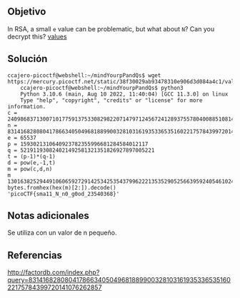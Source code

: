 ## Objetivo
In RSA, a small `e` value can be problematic, but what about `N`? Can you decrypt this? [values](https://mercury.picoctf.net/static/38f30029ab93478310e906d3d084a4c1/values)
## Solución
	ccajero-picoctf@webshell:~/mindYourpPandQs$ wget https://mercury.picoctf.net/static/38f30029ab93478310e906d3d084a4c1/values
		ccajero-picoctf@webshell:~/mindYourpPandQs$ python3
		Python 3.10.6 (main, Aug 10 2022, 11:40:04) [GCC 11.3.0] on linux
		Type "help", "copyright", "credits" or "license" for more information.
	c = 240986837130071017759137533082982207147971245672412893755780400885108149004760496
	n = 831416828080417866340504968188990032810316193533653516022175784399720141076262857
	e = 65537
	p = 1593021310640923782355996681284584012117
	q = 521911930824021492581321351826927897005221
	t = (p-1)*(q-1)
	d = pow(e,-1,t)
	m = pow(c,d,n)
	m
	13016382529449106065927291425342535437996222135352905256639592405461024281868413
	bytes.fromhex(hex(m)[2:]).decode()
	'picoCTF{sma11_N_n0_g0od_23540368}'

## Notas adicionales
Se utiliza con un valor de n pequeño.
## Referencias
http://factordb.com/index.php?query=831416828080417866340504968188990032810316193533653516022175784399720141076262857
